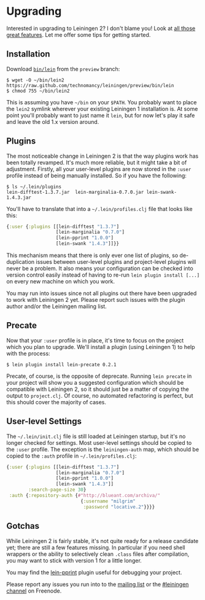 # Upgrading

Interested in upgrading to Leiningen 2? I don't blame you! Look at
[all those great features](https://github.com/technomancy/leiningen/blob/master/NEWS.md).
Let me offer some tips for getting started.

## Installation

Download
[`bin/lein`](https://raw.github.com/technomancy/leiningen/preview/bin/lein)
from the `preview` branch:

    $ wget -O ~/bin/lein2 https://raw.github.com/technomancy/leiningen/preview/bin/lein
    $ chmod 755 ~/bin/lein2

This is assuming you have `~/bin` on your `$PATH`. You probably want
to place the `lein2` symlink wherever your existing Leiningen 1
installation is. At some point you'll probably want to just name it
`lein`, but for now let's play it safe and leave the old 1.x version
around.

## Plugins

The most noticeable change in Leiningen 2 is that the way plugins work
has been totally revamped. It's much more reliable, but it might take
a bit of adjustment. Firstly, all your user-level plugins are now
stored in the `:user` profile instead of being manually installed. So
if you have the following:

    $ ls ~/.lein/plugins
    lein-difftest-1.3.7.jar  lein-marginalia-0.7.0.jar lein-swank-1.4.3.jar

You'll have to translate that into a `~/.lein/profiles.clj` file that
looks like this:

```clj
{:user {:plugins [[lein-difftest "1.3.7"]
                  [lein-marginalia "0.7.0"]
                  [lein-pprint "1.0.0"]
                  [lein-swank "1.4.3"]]}}
```

This mechanism means that there is only ever one list of plugins, so
de-duplication issues between user-level plugins and project-level
plugins will never be a problem. It also means your configuration can
be checked into version control easily instead of having to re-run
`lein plugin install [...]` on every new machine on which you work.

You may run into issues since not all plugins out there have been
upgraded to work with Leiningen 2 yet. Please report such issues with
the plugin author and/or the Leiningen mailing list.

## Precate

Now that your `:user` profile is in place, it's time to focus on the
project which you plan to upgrade. We'll install a plugin (using
Leiningen 1) to help with the process:

    $ lein plugin install lein-precate 0.2.1

Precate, of course, is the opposite of deprecate. Running `lein
precate` in your project will show you a suggested configuration which
should be compatible with Leiningen 2, so it should just be a matter
of copying the output to `project.clj`. Of course, no automated
refactoring is perfect, but this should cover the majority of cases.

## User-level Settings

The `~/.lein/init.clj` file is still loaded at Leiningen startup, but
it's no longer checked for settings. Most user-level settings should
be copied to the `:user` profile. The exception is the
`leiningen-auth` map, which should be copied to the `:auth` profile in
`~/.lein/profiles.clj`:

```clj
{:user {:plugins [[lein-difftest "1.3.7"]
                  [lein-marginalia "0.7.0"]
                  [lein-pprint "1.0.0"]
                  [lein-swank "1.4.3"]]
        :search-page-size 30}
 :auth {:repository-auth {#"http://blueant.com/archiva/"
                           {:username "milgrim"
                            :password "locative.2"}}}}
```

## Gotchas

While Leiningen 2 is fairly stable, it's not quite ready for a release
candidate yet; there are still a few features missing. In particular
if you need shell wrappers or the ability to selectively clean
`.class` files after compilation, you may want to stick with version 1
for a little longer. 

You may find the
[lein-pprint](https://github.com/technomancy/leiningen/tree/master/lein-pprint)
plugin useful for debugging your project.

Please report any issues you run into to the
[mailing list](http://groups.google.com/group/leiningen) or the [#leiningen 
channel](irc://chat.freenode.net#leiningen) on Freenode.
